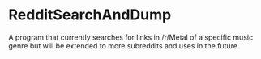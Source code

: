 RedditSearchAndDump
===================

A program that currently searches for links in /r/Metal of a specific music genre but will be extended to more subreddits and uses in the future.
